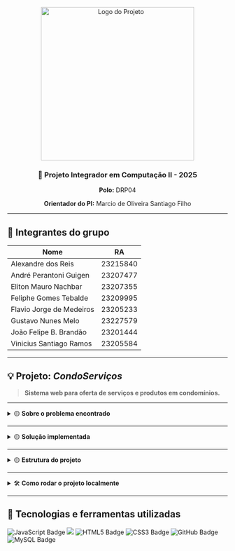 
<p align="center">
  <img src="https://user-images.githubusercontent.com/50468352/141820811-412e9364-7f5c-4889-826a-fcba23b92e23.png" width="350" alt="Logo do Projeto" />
</p>

<h3 align="center">📌 Projeto Integrador em Computação II - 2025</h3>

<p align="center"><strong>Polo:</strong> DRP04</p>
<p align="center"><strong>Orientador do PI:</strong> Marcio de Oliveira Santiago Filho</p>

---

## 👥 Integrantes do grupo

| Nome                              | RA         |
|-----------------------------------|------------|
| Alexandre dos Reis                | 23215840   |
| André Perantoni Guigen            | 23207477   |
| Eliton Mauro Nachbar              | 23207355   |
| Feliphe Gomes Tebalde             | 23209995   |
| Flavio Jorge de Medeiros          | 23205233   |
| Gustavo Nunes Melo                | 23227579   |
| João Felipe B. Brandão            | 23201444   |
| Vinicius Santiago Ramos           | 23205584   |


---

## 💡 Projeto: *CondoServiços*

> **Sistema web para oferta de serviços e produtos em condomínios.**

---

<details>
<summary>🟡 <strong>Sobre o problema encontrado</strong></summary>
<br/>

🔍Condomínios têm dificuldade em gerenciar e disponibilizar informações sobre prestadores de serviço de forma centralizada, segura e acessível. Uma solução local pode atender inicialmente a necessidade deste gerenciamento, porém nem sempre há suporte barato e rápido para atender a gestão deste ambiente local. O desafio proposto é modernizar o sistema existente para funcionamento em nuvem.

</details>

---

<details>
<summary>🟡 <strong>Solução implementada</strong></summary>
<br/>

✅ Desenvolver um software com framework web em nuvem que utilize banco de dados, inclua script web (Javascript), nuvem, uso de API, acessibilidade, controle de versão e testes. 
Permitindo o acesso independente do lugar, pelos moradores quanto as funcionalidades de cadastro e consulta de prestadores; controle de documentação e da base de dados e de seus respectivos históricos e acesso por múltiplos dispositivos.

<p align="center">
<! --  <img src="projeto_integrador_1/vitrine.jpg" width="600" alt="Imagem da Vitrine Web">
</p>

</details>

---

<details>
<summary>🟡 <strong>Estrutura do projeto</strong></summary>
<br/>
Em desenvolvimento.
</details>

---

<details>
<summary>🛠️ <strong>Como rodar o projeto localmente</strong></summary>
<br/>

✅ **Clonar o projeto para a máquina local:**  
<code>git clone https://github.com/tomnachbar/projeto_integrador2.git</code>

</br>

✅ **Acesse o diretório do projeto:**  
Navegue para o diretório do projeto clonado usando o comando:  
<code>cd projeto_integrador2</code>

</br>

✅ **Rodando:**  


</br>

📄 <b>Baixe o arquivo aqui:</b>  
 Em breve

</details>

---

## 🧰 Tecnologias e ferramentas utilizadas

<p>
  <img src="https://img.shields.io/badge/JavaScript-F7DF1E?style=for-the-badge&logo=javascript&logoColor=black" alt="JavaScript Badge"/>
  <img src ="https://img.shields.io/badge/microsoft%20azure-0089D6?style=for-the-badge&logo=microsoft-azure&logoColor=white"/>
  <img src="https://img.shields.io/badge/HTML5-E34F26?style=for-the-badge&logo=html5&logoColor=white" alt="HTML5 Badge"/>
  <img src="https://img.shields.io/badge/CSS3-1572B6?style=for-the-badge&logo=css3&logoColor=white" alt="CSS3 Badge"/>
  <img src="https://img.shields.io/badge/GitHub-181717?style=for-the-badge&logo=github&logoColor=white" alt="GitHub Badge"/>
  <img src="https://img.shields.io/badge/MySQL-005C84?style=for-the-badge&logo=mysql&logoColor=white" alt="MySQL Badge"/>
</p>
